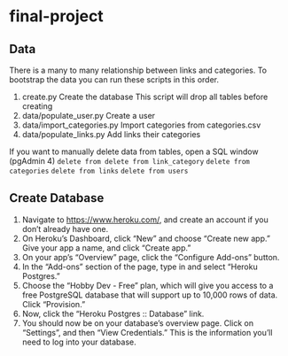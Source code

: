 # final-project

## Data
There is a many to many relationship between links and categories.  To bootstrap the data you can run these scripts in this order.
1. create.py  Create the database  This script will drop all tables before creating
2. data/populate_user.py  Create a user
3. data/import_categories.py  Import categories from categories.csv
4. data/populate_links.py Add links their categories

If you want to manually delete data from tables, open a SQL window (pgAdmin 4)
`delete from delete from link_category`
`delete from categories`
`delete from links`
`delete from users`



## Create Database
1. Navigate to https://www.heroku.com/, and create an account if you don’t already have one.
1. On Heroku’s Dashboard, click “New” and choose “Create new app.”
Give your app a name, and click “Create app.”
1. On your app’s “Overview” page, click the “Configure Add-ons” button.
1. In the “Add-ons” section of the page, type in and select “Heroku Postgres.”
1. Choose the “Hobby Dev - Free” plan, which will give you access to a free PostgreSQL database that will support up to 10,000 rows of data. Click “Provision.”
1. Now, click the “Heroku Postgres :: Database” link.
1. You should now be on your database’s overview page. Click on “Settings”, and then “View Credentials.” This is the information you’ll need to log into your database. 